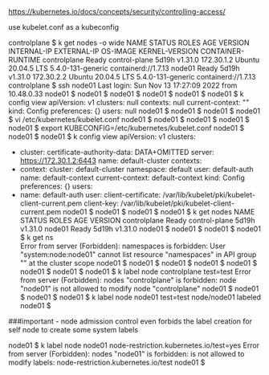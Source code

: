 https://kubernetes.io/docs/concepts/security/controlling-access/


use kubelet.conf as a kubeconfig

controlplane $ k get nodes -o wide
NAME           STATUS   ROLES           AGE     VERSION   INTERNAL-IP   EXTERNAL-IP   OS-IMAGE             KERNEL-VERSION      CONTAINER-RUNTIME
controlplane   Ready    control-plane   5d19h   v1.31.0   172.30.1.2    <none>        Ubuntu 20.04.5 LTS   5.4.0-131-generic   containerd://1.7.13
node01         Ready    <none>          5d19h   v1.31.0   172.30.2.2    <none>        Ubuntu 20.04.5 LTS   5.4.0-131-generic   containerd://1.7.13
controlplane $ ssh node01
Last login: Sun Nov 13 17:27:09 2022 from 10.48.0.33
node01 $ 
node01 $ 
node01 $ 
node01 $ 
node01 $ 
node01 $ k config view
apiVersion: v1
clusters: null
contexts: null
current-context: ""
kind: Config
preferences: {}
users: null
node01 $ 
node01 $ 
node01 $ 
node01 $ vi /etc/kubernetes/kubelet.conf 
node01 $ 
node01 $ 
node01 $ 
node01 $ 
node01 $ export KUBECONFIG=/etc/kubernetes/kubelet.conf 
node01 $ 
node01 $ 
node01 $ k config view
apiVersion: v1
clusters:
- cluster:
    certificate-authority-data: DATA+OMITTED
    server: https://172.30.1.2:6443
  name: default-cluster
contexts:
- context:
    cluster: default-cluster
    namespace: default
    user: default-auth
  name: default-context
current-context: default-context
kind: Config
preferences: {}
users:
- name: default-auth
  user:
    client-certificate: /var/lib/kubelet/pki/kubelet-client-current.pem
    client-key: /var/lib/kubelet/pki/kubelet-client-current.pem
node01 $ 
node01 $ 
node01 $ 
node01 $ k get nodes
NAME           STATUS   ROLES           AGE     VERSION
controlplane   Ready    control-plane   5d19h   v1.31.0
node01         Ready    <none>          5d19h   v1.31.0
node01 $ 
node01 $ 
node01 $ 
node01 $ k get ns   
Error from server (Forbidden): namespaces is forbidden: User "system:node:node01" cannot list resource "namespaces" in API group "" at the cluster scope
node01 $ 
node01 $ 
node01 $ 
node01 $ 
node01 $ 
node01 $ 
node01 $ 
node01 $ k label node controlplane test=test 
Error from server (Forbidden): nodes "controlplane" is forbidden: node "node01" is not allowed to modify node "controlplane"
node01 $ 
node01 $ 
node01 $ 
node01 $ k label node node01 test=test 
node/node01 labeled
node01 $ 

###important - node admission control even forbids the label creation for self node to create some system labels

node01 $ k label node node01 node-restriction.kubernetes.io/test=yes
Error from server (Forbidden): nodes "node01" is forbidden: is not allowed to modify labels: node-restriction.kubernetes.io/test
node01 $ 